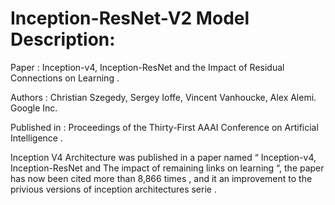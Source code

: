 # Inception-ResNet-V2 Model Description:

Paper : Inception-v4, Inception-ResNet and the Impact of Residual Connections on Learning .

Authors : Christian Szegedy, Sergey Ioffe, Vincent Vanhoucke, Alex Alemi. Google Inc.

Published in : Proceedings of the Thirty-First AAAI Conference on Artificial Intelligence .

Inception V4 Architecture was published in a paper named “ Inception-v4, Inception-ResNet and The impact of remaining links on learning “, the paper has now been cited more than 8,866 times , and it an improvement to the privious versions of inception architectures serie .
